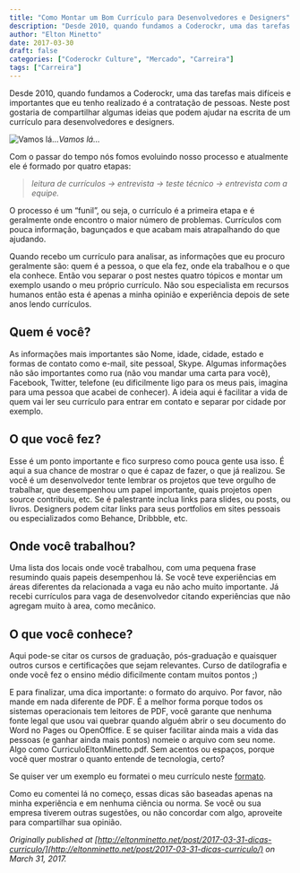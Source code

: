 ```yaml
---
title: "Como Montar um Bom Currículo para Desenvolvedores e Designers"
description: "Desde 2010, quando fundamos a Coderockr, uma das tarefas mais difíceis e importantes que eu tenho realizado é a contratação de pessoas..."
author: "Elton Minetto"
date: 2017-03-30
draft: false
categories: ["Coderockr Culture", "Mercado", "Carreira"]
tags: ["Carreira"]
---
```


Desde 2010, quando fundamos a Coderockr, uma das tarefas mais difíceis e importantes que eu tenho realizado é a contratação de pessoas. Neste post gostaria de compartilhar algumas ideias que podem ajudar na escrita de um currículo para desenvolvedores e designers.

![Vamos lá…](https://cdn-images-1.medium.com/max/11520/1*5v2wqeCbM9f6Z0MD80hEiQ.jpeg)*Vamos lá…*

Com o passar do tempo nós fomos evoluindo nosso processo e atualmente ele é formado por quatro etapas:
> *leitura de currículos -> entrevista -> teste técnico -> entrevista com a equipe.*

O processo é um “funil”, ou seja, o currículo é a primeira etapa e é geralmente onde encontro o maior número de problemas. Currículos com pouca informação, bagunçados e que acabam mais atrapalhando do que ajudando.

Quando recebo um currículo para analisar, as informações que eu procuro geralmente são: quem é a pessoa, o que ela fez, onde ela trabalhou e o que ela conhece. Então vou separar o post nestes quatro tópicos e montar um exemplo usando o meu próprio currículo. Não sou especialista em recursos humanos então esta é apenas a minha opinião e experiência depois de sete anos lendo currículos.

## Quem é você?

As informações mais importantes são Nome, idade, cidade, estado e formas de contato como e-mail, site pessoal, Skype. Algumas informações não são importantes como rua (não vou mandar uma carta para você), Facebook, Twitter, telefone (eu dificilmente ligo para os meus pais, imagina para uma pessoa que acabei de conhecer). A ideia aqui é facilitar a vida de quem vai ler seu currículo para entrar em contato e separar por cidade por exemplo.

## O que você fez?

Esse é um ponto importante e fico surpreso como pouca gente usa isso. É aqui a sua chance de mostrar o que é capaz de fazer, o que já realizou. Se você é um desenvolvedor tente lembrar os projetos que teve orgulho de trabalhar, que desempenhou um papel importante, quais projetos open source contribuiu, etc. Se é palestrante inclua links para slides, ou posts, ou livros. Designers podem citar links para seus portfolios em sites pessoais ou especializados como Behance, Dribbble, etc.

## Onde você trabalhou?

Uma lista dos locais onde você trabalhou, com uma pequena frase resumindo quais papeis desempenhou lá. Se você teve experiências em áreas diferentes da relacionada a vaga eu não acho muito importante. Já recebi currículos para vaga de desenvolvedor citando experiências que não agregam muito à area, como mecânico.

## O que você conhece?

Aqui pode-se citar os cursos de graduação, pós-graduação e quaisquer outros cursos e certificações que sejam relevantes. Curso de datilografia e onde você fez o ensino médio dificilmente contam muitos pontos ;)

E para finalizar, uma dica importante: o formato do arquivo. Por favor, não mande em nada diferente de PDF. É a melhor forma porque todos os sistemas operacionais tem leitores de PDF, você garante que nenhuma fonte legal que usou vai quebrar quando alguém abrir o seu documento do Word no Pages ou OpenOffice. E se quiser facilitar ainda mais a vida das pessoas (e ganhar ainda mais pontos) nomeie o arquivo com seu nome. Algo como CurriculoEltonMinetto.pdf. Sem acentos ou espaços, porque você quer mostrar o quanto entende de tecnologia, certo?

Se quiser ver um exemplo eu formatei o meu currículo neste [formato](http://eltonminetto.net/docs/CurriculoEltonMinetto.pdf).

Como eu comentei lá no começo, essas dicas são baseadas apenas na minha experiência e em nenhuma ciência ou norma. Se você ou sua empresa tiverem outras sugestões, ou não concordar com algo, aproveite para compartilhar sua opinião.

*Originally published at [http://eltonminetto.net/post/2017-03-31-dicas-curriculo/](http://eltonminetto.net/post/2017-03-31-dicas-curriculo/) on March 31, 2017.*
